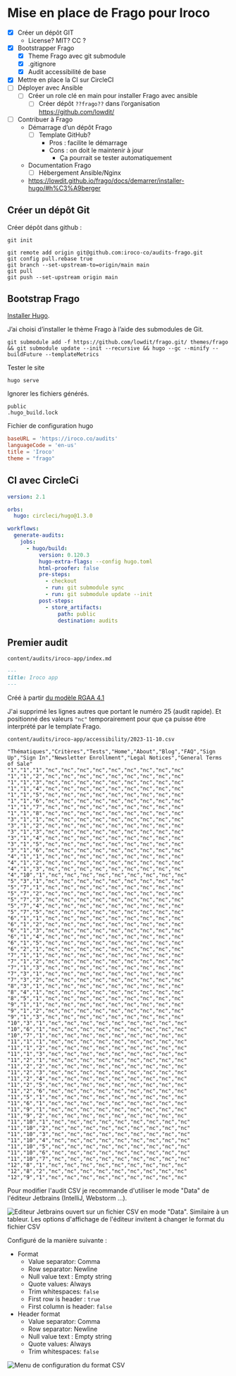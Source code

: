 # Mise en place de Frago pour Iroco

- [X] Créer un dépôt GIT
  - License? MIT? CC ?
- [X] Bootstrapper Frago 
  - [X] Theme Frago avec git submodule
  - [X] .gitignore
  - [X] Audit accessibilité de base
- [X] Mettre en place la CI sur CircleCI
- [ ] Déployer avec Ansible
  - [ ] Créer un role clé en main pour installer Frago avec ansible
    - [ ] Créer dépôt `??frago??` dans l’organisation https://github.com/lowdit/
- [ ] Contribuer à Frago
  - Démarrage d’un dépôt Frago
    - [ ] Template GitHub?
      - Pros : facilite le démarrage
      - Cons : on doit le maintenir à jour
        - Ça pourrait se tester automatiquement  
  - Documentation Frago
    - [ ] Hébergement Ansible/Nginx
  - https://lowdit.github.io/frago/docs/demarrer/installer-hugo/#h%C3%A9berger 

## Créer un dépôt Git

Créer dépôt dans github : 

```shell
git init
```

```shell
git remote add origin git@github.com:iroco-co/audits-frago.git
git config pull.rebase true
git branch --set-upstream-to=origin/main main
git pull
git push --set-upstream origin main
```


## Bootstrap Frago

[Installer Hugo](https://lowdit.github.io/frago/docs/demarrer/installer-hugo/).

J’ai choisi d’installer le thème Frago à l’aide des submodules de Git.

```shell
git submodule add -f https://github.com/lowdit/frago.git/ themes/frago && git submodule update --init --recursive && hugo --gc --minify --buildFuture --templateMetrics
```

Tester le site

```shell
hugo serve
```
Ignorer les fichiers générés.

```gitignore
public
.hugo_build.lock
```

Fichier de configuration hugo

```toml
baseURL = 'https://iroco.co/audits'
languageCode = 'en-us'
title = 'Iroco'
theme = "frago"
```

## CI avec CircleCi

```yml
version: 2.1

orbs:
  hugo: circleci/hugo@1.3.0

workflows:
  generate-audits:
    jobs:
      - hugo/build:
          version: 0.120.3
          hugo-extra-flags: --config hugo.toml
          html-proofer: false
          pre-steps:
            - checkout
            - run: git submodule sync
            - run: git submodule update --init
          post-steps:
            - store_artifacts:
                path: public
                destination: audits

```

## Premier audit

`content/audits/iroco-app/index.md`

```md
---
title: Iroco app
---
```

Créé à partir [du modèle RGAA 4.1](https://raw.githubusercontent.com/lowdit/frago/master/exampleSite/exampleFiles//grille-tests-rgaa-4.1.csv)

J'ai supprimé les lignes autres que portant le numéro 25 (audit rapide).
Et positionné des valeurs `"nc"` temporairement pour que ça puisse être interprété par le template Frago.

`content/audits/iroco-app/accessibility/2023-11-10.csv`

```csv
"Thématiques","Critères","Tests","Home","About","Blog","FAQ","Sign Up","Sign In","Newsletter Enrollment","Legal Notices","General Terms of Sale"
"1","1","1","nc","nc","nc","nc","nc","nc","nc","nc","nc"
"1","1","2","nc","nc","nc","nc","nc","nc","nc","nc","nc"
"1","1","3","nc","nc","nc","nc","nc","nc","nc","nc","nc"
"1","1","4","nc","nc","nc","nc","nc","nc","nc","nc","nc"
"1","1","5","nc","nc","nc","nc","nc","nc","nc","nc","nc"
"1","1","6","nc","nc","nc","nc","nc","nc","nc","nc","nc"
"1","1","7","nc","nc","nc","nc","nc","nc","nc","nc","nc"
"1","1","8","nc","nc","nc","nc","nc","nc","nc","nc","nc"
"3","1","1","nc","nc","nc","nc","nc","nc","nc","nc","nc"
"3","1","2","nc","nc","nc","nc","nc","nc","nc","nc","nc"
"3","1","3","nc","nc","nc","nc","nc","nc","nc","nc","nc"
"3","1","4","nc","nc","nc","nc","nc","nc","nc","nc","nc"
"3","1","5","nc","nc","nc","nc","nc","nc","nc","nc","nc"
"3","1","6","nc","nc","nc","nc","nc","nc","nc","nc","nc"
"4","1","1","nc","nc","nc","nc","nc","nc","nc","nc","nc"
"4","1","2","nc","nc","nc","nc","nc","nc","nc","nc","nc"
"4","1","3","nc","nc","nc","nc","nc","nc","nc","nc","nc"
"4","10","1","nc","nc","nc","nc","nc","nc","nc","nc","nc"
"5","3","1","nc","nc","nc","nc","nc","nc","nc","nc","nc"
"5","7","1","nc","nc","nc","nc","nc","nc","nc","nc","nc"
"5","7","2","nc","nc","nc","nc","nc","nc","nc","nc","nc"
"5","7","3","nc","nc","nc","nc","nc","nc","nc","nc","nc"
"5","7","4","nc","nc","nc","nc","nc","nc","nc","nc","nc"
"5","7","5","nc","nc","nc","nc","nc","nc","nc","nc","nc"
"6","1","1","nc","nc","nc","nc","nc","nc","nc","nc","nc"
"6","1","2","nc","nc","nc","nc","nc","nc","nc","nc","nc"
"6","1","3","nc","nc","nc","nc","nc","nc","nc","nc","nc"
"6","1","4","nc","nc","nc","nc","nc","nc","nc","nc","nc"
"6","1","5","nc","nc","nc","nc","nc","nc","nc","nc","nc"
"6","2","1","nc","nc","nc","nc","nc","nc","nc","nc","nc"
"7","1","1","nc","nc","nc","nc","nc","nc","nc","nc","nc"
"7","1","2","nc","nc","nc","nc","nc","nc","nc","nc","nc"
"7","1","3","nc","nc","nc","nc","nc","nc","nc","nc","nc"
"7","3","1","nc","nc","nc","nc","nc","nc","nc","nc","nc"
"7","3","2","nc","nc","nc","nc","nc","nc","nc","nc","nc"
"8","3","1","nc","nc","nc","nc","nc","nc","nc","nc","nc"
"8","4","1","nc","nc","nc","nc","nc","nc","nc","nc","nc"
"8","5","1","nc","nc","nc","nc","nc","nc","nc","nc","nc"
"9","1","1","nc","nc","nc","nc","nc","nc","nc","nc","nc"
"9","1","2","nc","nc","nc","nc","nc","nc","nc","nc","nc"
"9","1","3","nc","nc","nc","nc","nc","nc","nc","nc","nc"
"10","3","1","nc","nc","nc","nc","nc","nc","nc","nc","nc"
"10","6","1","nc","nc","nc","nc","nc","nc","nc","nc","nc"
"10","7","1","nc","nc","nc","nc","nc","nc","nc","nc","nc"
"11","1","1","nc","nc","nc","nc","nc","nc","nc","nc","nc"
"11","1","2","nc","nc","nc","nc","nc","nc","nc","nc","nc"
"11","1","3","nc","nc","nc","nc","nc","nc","nc","nc","nc"
"11","2","1","nc","nc","nc","nc","nc","nc","nc","nc","nc"
"11","2","2","nc","nc","nc","nc","nc","nc","nc","nc","nc"
"11","2","3","nc","nc","nc","nc","nc","nc","nc","nc","nc"
"11","2","4","nc","nc","nc","nc","nc","nc","nc","nc","nc"
"11","2","5","nc","nc","nc","nc","nc","nc","nc","nc","nc"
"11","2","6","nc","nc","nc","nc","nc","nc","nc","nc","nc"
"11","5","1","nc","nc","nc","nc","nc","nc","nc","nc","nc"
"11","6","1","nc","nc","nc","nc","nc","nc","nc","nc","nc"
"11","9","1","nc","nc","nc","nc","nc","nc","nc","nc","nc"
"11","9","2","nc","nc","nc","nc","nc","nc","nc","nc","nc"
"11","10","1","nc","nc","nc","nc","nc","nc","nc","nc","nc"
"11","10","2","nc","nc","nc","nc","nc","nc","nc","nc","nc"
"11","10","3","nc","nc","nc","nc","nc","nc","nc","nc","nc"
"11","10","4","nc","nc","nc","nc","nc","nc","nc","nc","nc"
"11","10","5","nc","nc","nc","nc","nc","nc","nc","nc","nc"
"11","10","6","nc","nc","nc","nc","nc","nc","nc","nc","nc"
"11","10","7","nc","nc","nc","nc","nc","nc","nc","nc","nc"
"12","8","1","nc","nc","nc","nc","nc","nc","nc","nc","nc"
"12","8","2","nc","nc","nc","nc","nc","nc","nc","nc","nc"
"12","9","1","nc","nc","nc","nc","nc","nc","nc","nc","nc"

```

Pour modifier l'audit CSV je recommande d'utiliser le mode "Data" de l'éditeur Jetbrains (IntelliJ, Webstorm ...).

![Editeur Jetbrains ouvert sur un fichier CSV en mode "Data". Similaire à un tableur. Les options d'affichage de l'éditeur invitent à changer le format du fichier CSV](CSV_audit_with_jetbrains_editor_in_data_mode.png)

Configuré de la manière suivante : 
- Format
  - Value separator:  Comma
  - Row separator: Newline
  - Null value text : Empty string
  - Quote values: Always
  - Trim whitespaces: `false`
  - First row is header : `true`
  - First column is header: `false`
- Header format
  - Value separator:  Comma
  - Row separator: Newline
  - Null value text : Empty string
  - Quote values: Always
  - Trim whitespaces: `false`

![Menu de configuration du format CSV](CSV_configuration_menu_in_jetbrains_editor.png)